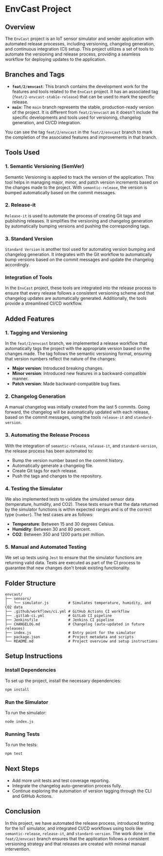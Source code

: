 # EnvCast Project

## Overview

The `EnvCast` project is an IoT sensor simulator and sender application with automated release processes, including versioning, changelog generation, and continuous integration (CI) setup. This project utilizes a set of tools to automate the versioning and release process, providing a seamless workflow for deploying updates to the application.

## Branches and Tags

- **`feat/2/envcast`**: This branch contains the development work for the features and tools related to the `EnvCast` project. It has an associated tag (`feat/2-envcast-stable-release`) that can be used to mark the specific release.
- **`main`**: The `main` branch represents the stable, production-ready version of the project. It is different from `feat/2/envcast` as it doesn't include the specific developments and tools used for versioning, changelog generation, and CI/CD integration.

You can see the tag `feat/2/envcast` in the `feat/2/envcast` branch to mark the completion of the associated features and improvements in that branch.

## Tools Used

### 1. **Semantic Versioning (SemVer)**

Semantic Versioning is applied to track the version of the application. This tool helps in managing major, minor, and patch version increments based on the changes made to the project. With `semantic-release`, the version is bumped automatically based on the commit messages.

### 2. **Release-it**

`Release-it` is used to automate the process of creating Git tags and publishing releases. It simplifies the versioning and changelog generation by automatically bumping versions and pushing the corresponding tags.

### 3. **Standard Version**

`Standard Version` is another tool used for automating version bumping and changelog generation. It integrates with the Git workflow to automatically bump versions based on the commit messages and update the changelog accordingly.

### Integration of Tools

In the `EnvCast` project, these tools are integrated into the release process to ensure that every release follows a consistent versioning scheme and that changelog updates are automatically generated. Additionally, the tools provide a streamlined CI/CD workflow.

## Added Features

### 1. **Tagging and Versioning**

In the `feat/2/envcast` branch, we implemented a release workflow that automatically tags the project with the appropriate version based on the changes made. The tag follows the semantic versioning format, ensuring that version numbers reflect the nature of the changes:

- **Major version**: Introduced breaking changes.
- **Minor version**: Introduced new features in a backward-compatible manner.
- **Patch version**: Made backward-compatible bug fixes.

### 2. **Changelog Generation**

A manual changelog was initially created from the last 5 commits. Going forward, the changelog will be automatically updated with each release, based on the commit messages, using the tools `release-it` and `standard-version`.

### 3. **Automating the Release Process**

With the integration of `semantic-release`, `release-it`, and `standard-version`, the release process has been automated to:

- Bump the version number based on the commit history.
- Automatically generate a changelog file.
- Create Git tags for each release.
- Push the tags and changes to the repository.

### 4. **Testing the Simulator**

We also implemented tests to validate the simulated sensor data (temperature, humidity, and CO2). These tests ensure that the data returned by the simulator functions is within expected ranges and is of the correct type (`number`). The test cases are as follows:

- **Temperature**: Between 15 and 30 degrees Celsius.
- **Humidity**: Between 30 and 80 percent.
- **CO2**: Between 350 and 1200 parts per million.

### 5. **Manual and Automated Testing**

We set up tests using `Jest` to ensure that the simulator functions are returning valid data. Tests are executed as part of the CI process to guarantee that new changes don't break existing functionality.

## Folder Structure

```
envcast/
├── sensors/
│   └── simulator.js         # Simulates temperature, humidity, and CO2 data
├── .github/workflows/ci.yml # GitHub Actions CI workflow
├── .gitlab-ci.yml           # GitLab CI pipeline
├── Jenkinsfile              # Jenkins CI pipeline
├── CHANGELOG.md             # Changelog (auto-updated in future releases)
├── index.js                 # Entry point for the simulator
├── package.json             # Project metadata and scripts
└── README.md                # Project overview and setup instructions
```

## Setup Instructions

### Install Dependencies

To set up the project, install the necessary dependencies:

```bash
npm install
```

### Run the Simulator

To run the simulator:

```bash
node index.js
```

### Running Tests

To run the tests:

```bash
npm test
```

## Next Steps

- Add more unit tests and test coverage reporting.
- Integrate the changelog auto-generation process fully.
- Continue exploring the automation of version tagging through the CLI and GitHub Actions.

## Conclusion

In this project, we have automated the release process, introduced testing for the IoT simulator, and integrated CI/CD workflows using tools like `semantic-release`, `release-it`, and `standard-version`. The work done in the `feat/2/envcast` branch ensures that the application follows a consistent versioning strategy and that releases are created with minimal manual intervention.

